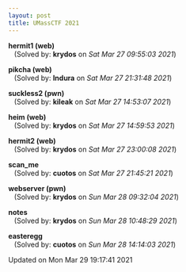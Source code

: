 ```yaml
---
layout: post
title: UMassCTF 2021
---
```


<!--break-->

**hermit1 (web)**  
&nbsp;&nbsp;&nbsp;(Solved by: **krydos** on _Sat Mar 27 09:55:03 2021_)  
  
**pikcha (web)**  
&nbsp;&nbsp;&nbsp;(Solved by: **Indura** on _Sat Mar 27 21:31:48 2021_)  
  
**suckless2 (pwn)**  
&nbsp;&nbsp;&nbsp;(Solved by: **kileak** on _Sat Mar 27 14:53:07 2021_)  
  
**heim (web)**  
&nbsp;&nbsp;&nbsp;(Solved by: **krydos** on _Sat Mar 27 14:59:53 2021_)  
  
**hermit2 (web)**  
&nbsp;&nbsp;&nbsp;(Solved by: **krydos** on _Sat Mar 27 23:00:08 2021_)  
  
**scan_me**  
&nbsp;&nbsp;&nbsp;(Solved by: **cuotos** on _Sat Mar 27 21:45:21 2021_)  
  
**webserver (pwn)**  
&nbsp;&nbsp;&nbsp;(Solved by: **krydos** on _Sun Mar 28 09:32:04 2021_)  
  
**notes**  
&nbsp;&nbsp;&nbsp;(Solved by: **krydos** on _Sun Mar 28 10:48:29 2021_)  
  
**easteregg**  
&nbsp;&nbsp;&nbsp;(Solved by: **cuotos** on _Sun Mar 28 14:14:03 2021_)  
  


Updated on Mon Mar 29 19:17:41 2021
